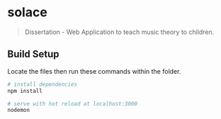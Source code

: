 # solace
> Dissertation - Web Application to teach music theory to children.

## Build Setup

Locate the files then run these commands within the folder.

``` bash
# install dependencies
npm install

# serve with hot reload at localhost:3000
nodemon
```
